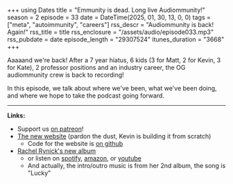 +++
using Dates
title = "Emmunity is dead. Long live Audiommunity!"
season = 2
episode = 33
date = DateTime(2025, 01, 30, 13, 0, 0)
tags = ["meta", "autoimmunity", "careers"]
rss_descr = "Audiommunity is back! Again!"
rss_title = title
rss_enclosure = "/assets/audio/episode033.mp3"
rss_pubdate = date
episode_length = "29307524"
itunes_duration = "3668"
+++



Aaaaand we're back! After a 7 year hiatus,
6 kids (3 for Matt, 2 for Kevin, 3 for Kate),
2 professor positions and an industry career,
the OG audiommunity crew is back to recording!

In this episode, we talk about where we've been,
what we've been doing, and where we hope to take the podcast going forward.


---

**Links:**

- Support us [on patreon](https://patreon.com/audiommunity)!
- [The new website](https://audiommunity.org) (pardon the dust, Kevin is building it from scratch)
  - Code for the website is [on github](https://github.com/kescobo/audiommunity.org)
- [Rachel Rynick's new album](https://rachelrynick.com/after-the-light-preorder)
  - or listen on [spotify](https://open.spotify.com/album/7D9Dz8wYVQ0I48oUHAQiin),
    [amazon](https://www.amazon.com/dp/B0DNTWWBD1/),
    or [youtube](https://www.youtube.com/playlist?list=OLAK5uy_nz7TUKXc3ruOyVmlllVRHM39xse5UqT74)
  - And actually, the intro/outro music is from her 2nd album, the song is "Lucky"

